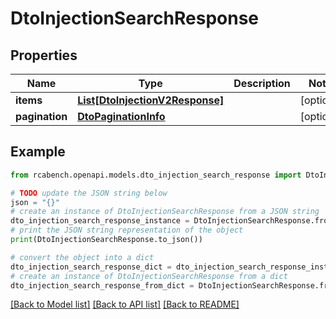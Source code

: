 # DtoInjectionSearchResponse


## Properties

Name | Type | Description | Notes
------------ | ------------- | ------------- | -------------
**items** | [**List[DtoInjectionV2Response]**](DtoInjectionV2Response.md) |  | [optional] 
**pagination** | [**DtoPaginationInfo**](DtoPaginationInfo.md) |  | [optional] 

## Example

```python
from rcabench.openapi.models.dto_injection_search_response import DtoInjectionSearchResponse

# TODO update the JSON string below
json = "{}"
# create an instance of DtoInjectionSearchResponse from a JSON string
dto_injection_search_response_instance = DtoInjectionSearchResponse.from_json(json)
# print the JSON string representation of the object
print(DtoInjectionSearchResponse.to_json())

# convert the object into a dict
dto_injection_search_response_dict = dto_injection_search_response_instance.to_dict()
# create an instance of DtoInjectionSearchResponse from a dict
dto_injection_search_response_from_dict = DtoInjectionSearchResponse.from_dict(dto_injection_search_response_dict)
```
[[Back to Model list]](../README.md#documentation-for-models) [[Back to API list]](../README.md#documentation-for-api-endpoints) [[Back to README]](../README.md)


